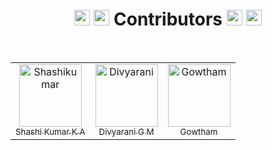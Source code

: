 <h1 align="center">
  <img src="https://raw.githubusercontent.com/Tarikul-Islam-Anik/Animated-Fluent-Emojis/master/Emojis/Activities/Party%20Popper.png" alt="Party Popper" width="25" height="25" />
  <img src="https://raw.githubusercontent.com/Tarikul-Islam-Anik/Animated-Fluent-Emojis/master/Emojis/Hand%20gestures/Clapping%20Hands.png" alt="Clapping Hands" width="25" height="25" />
  Contributors
  <img src="https://raw.githubusercontent.com/Tarikul-Islam-Anik/Animated-Fluent-Emojis/master/Emojis/Smilies/Partying%20Face.png" alt="Partying Face" width="25" height="25" />
  <img src="https://raw.githubusercontent.com/Tarikul-Islam-Anik/Animated-Fluent-Emojis/master/Emojis/Activities/1st%20Place%20Medal.png" alt="1st Place Medal" width="25" height="25" />
</h1>

<br>

<table>
  <!-- Start of Row-1 -->
  <tr>
    <!-- Start of column-1 -->
    <td align="center">
      <a href="https://github.com/shashi-kumar-17">
        <img
          src="https://avatars.githubusercontent.com/u/132669257?s=64&v=4"
          width="100px"
          alt="Shashikumar"
        />
        <br />
        <sub>Shashi Kumar K A</sub>
      </a>
    </td>
    <!-- End of column-1 -->
    <!-- Start of column-2 -->
    <td align="center">
      <a href="https://github.com/divyaranigm0354">
        <img
          src="https://avatars.githubusercontent.com/u/146584089?s=64&v=4"
          width="100px"
          alt="Divyarani"
        />
        <br />
        <sub>Divyarani G M</sub>
      </a>
    </td>
    <!-- End of column-2 -->
    <!-- Start of column-3 -->
    <td align="center">
      <a href="https://github.com/gowtham4545">
        <img
          src="https://avatars.githubusercontent.com/u/90670943?s=64&v=4"
          width="100px"
          alt="Gowtham"
        />
        <br />
        <sub>Gowtham</sub>
      </a>
    </td>
    <!-- End of column-3 -->
  </tr>
</table>